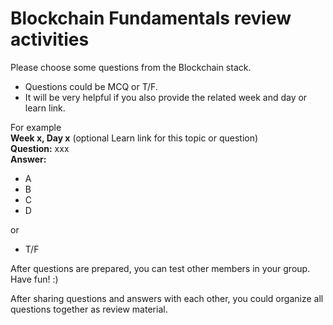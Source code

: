 # Blockchain Fundamentals review activities


Please choose some questions from the Blockchain stack. 
- Questions could be MCQ or T/F.   
- It will be very helpful if you also provide the related week and day or learn link.  

For example  
**Week x, Day x** (optional Learn link for this topic or question)  
**Question:** xxx  
**Answer:** 
- A
- B
- C
- D 

or 
- T/F 


After questions are prepared, you can test other members in your group. Have fun! :)



After sharing questions and answers with each other, you could organize all questions together as review material.  
